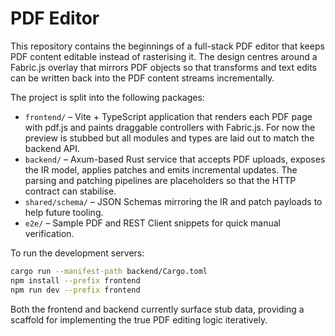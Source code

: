 # PDF Editor

This repository contains the beginnings of a full-stack PDF editor that keeps
PDF content editable instead of rasterising it. The design centres around a
Fabric.js overlay that mirrors PDF objects so that transforms and text edits can
be written back into the PDF content streams incrementally.

The project is split into the following packages:

* `frontend/` – Vite + TypeScript application that renders each PDF page with
  pdf.js and paints draggable controllers with Fabric.js. For now the preview is
  stubbed but all modules and types are laid out to match the backend API.
* `backend/` – Axum-based Rust service that accepts PDF uploads, exposes the IR
  model, applies patches and emits incremental updates. The parsing and patching
  pipelines are placeholders so that the HTTP contract can stabilise.
* `shared/schema/` – JSON Schemas mirroring the IR and patch payloads to help
  future tooling.
* `e2e/` – Sample PDF and REST Client snippets for quick manual verification.

To run the development servers:

```bash
cargo run --manifest-path backend/Cargo.toml
npm install --prefix frontend
npm run dev --prefix frontend
```

Both the frontend and backend currently surface stub data, providing a scaffold
for implementing the true PDF editing logic iteratively.
